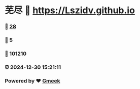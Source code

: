 # 芜尽 :link: https://Lszidv.github.io 
### :page_facing_up: [28](https://Lszidv.github.io/tag.html) 
### :speech_balloon: 5 
### :hibiscus: 101210 
### :alarm_clock: 2024-12-30 15:21:11 
### Powered by :heart: [Gmeek](https://github.com/Meekdai/Gmeek)
